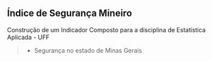 ## Índice de Segurança Mineiro

Construção de um Indicador Composto para a disciplina de Estatística Aplicada - UFF

>- Segurança no estado de Minas Gerais
